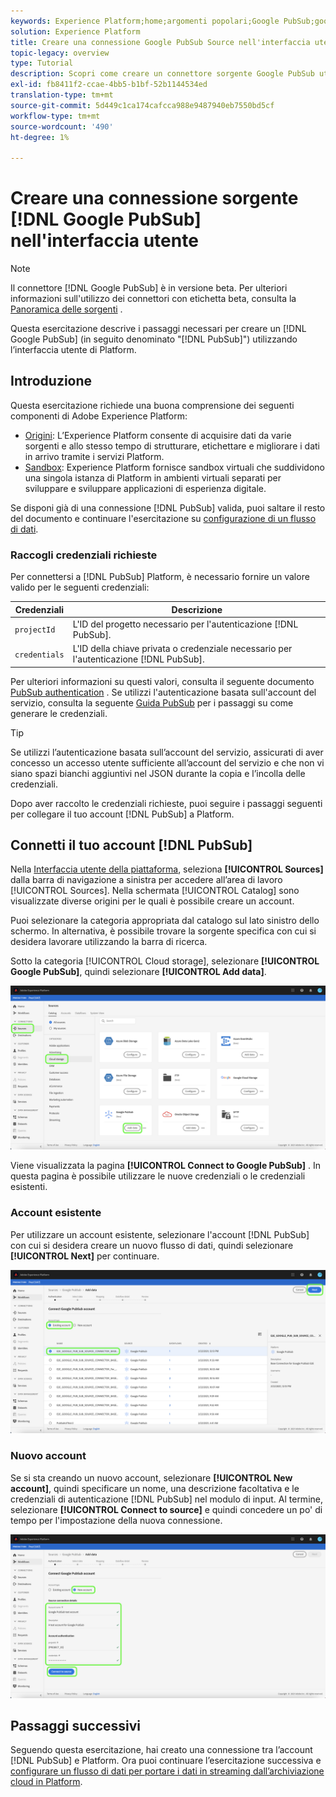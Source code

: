 ```yaml
---
keywords: Experience Platform;home;argomenti popolari;Google PubSub;google pubsub
solution: Experience Platform
title: Creare una connessione Google PubSub Source nell'interfaccia utente
topic-legacy: overview
type: Tutorial
description: Scopri come creare un connettore sorgente Google PubSub utilizzando l’interfaccia utente di Platform.
exl-id: fb8411f2-ccae-4bb5-b1bf-52b1144534ed
translation-type: tm+mt
source-git-commit: 5d449c1ca174cafcca988e9487940eb7550bd5cf
workflow-type: tm+mt
source-wordcount: '490'
ht-degree: 1%

---
```


# Creare una connessione sorgente [!DNL Google PubSub] nell&#39;interfaccia utente

>[!NOTE]
>
> Il connettore [!DNL Google PubSub] è in versione beta. Per ulteriori informazioni sull&#39;utilizzo dei connettori con etichetta beta, consulta la [Panoramica delle sorgenti](../../../../home.md#terms-and-conditions) .

Questa esercitazione descrive i passaggi necessari per creare un [!DNL Google PubSub] (in seguito denominato &quot;[!DNL PubSub]&quot;) utilizzando l’interfaccia utente di Platform.

## Introduzione

Questa esercitazione richiede una buona comprensione dei seguenti componenti di Adobe Experience Platform:

* [Origini](../../../../home.md): L’Experience Platform consente di acquisire dati da varie sorgenti e allo stesso tempo di strutturare, etichettare e migliorare i dati in arrivo tramite i servizi Platform.
* [Sandbox](../../../../../sandboxes/home.md): Experience Platform fornisce sandbox virtuali che suddividono una singola istanza di Platform in ambienti virtuali separati per sviluppare e sviluppare applicazioni di esperienza digitale.

Se disponi già di una connessione [!DNL PubSub] valida, puoi saltare il resto del documento e continuare l&#39;esercitazione su [configurazione di un flusso di dati](../../dataflow/batch/cloud-storage.md).

### Raccogli credenziali richieste

Per connettersi a [!DNL PubSub] Platform, è necessario fornire un valore valido per le seguenti credenziali:

| Credenziali | Descrizione |
| ---------- | ----------- |
| `projectId` | L&#39;ID del progetto necessario per l&#39;autenticazione [!DNL PubSub]. |
| `credentials` | L&#39;ID della chiave privata o credenziale necessario per l&#39;autenticazione [!DNL PubSub]. |

Per ulteriori informazioni su questi valori, consulta il seguente documento [PubSub authentication](https://cloud.google.com/pubsub/docs/authentication) . Se utilizzi l&#39;autenticazione basata sull&#39;account del servizio, consulta la seguente [Guida PubSub](https://cloud.google.com/docs/authentication/production#create_service_account) per i passaggi su come generare le credenziali.

>[!TIP]
>
>Se utilizzi l’autenticazione basata sull’account del servizio, assicurati di aver concesso un accesso utente sufficiente all’account del servizio e che non vi siano spazi bianchi aggiuntivi nel JSON durante la copia e l’incolla delle credenziali.

Dopo aver raccolto le credenziali richieste, puoi seguire i passaggi seguenti per collegare il tuo account [!DNL PubSub] a Platform.

## Connetti il tuo account [!DNL PubSub]

Nella [Interfaccia utente della piattaforma](https://platform.adobe.com), seleziona **[!UICONTROL Sources]** dalla barra di navigazione a sinistra per accedere all’area di lavoro [!UICONTROL Sources]. Nella schermata [!UICONTROL Catalog] sono visualizzate diverse origini per le quali è possibile creare un account.

Puoi selezionare la categoria appropriata dal catalogo sul lato sinistro dello schermo. In alternativa, è possibile trovare la sorgente specifica con cui si desidera lavorare utilizzando la barra di ricerca.

Sotto la categoria [!UICONTROL Cloud storage], selezionare **[!UICONTROL Google PubSub]**, quindi selezionare **[!UICONTROL Add data]**.

![catalogo](../../../../images/tutorials/create/google-pubsub/catalog.png)

Viene visualizzata la pagina **[!UICONTROL Connect to Google PubSub]** . In questa pagina è possibile utilizzare le nuove credenziali o le credenziali esistenti.

### Account esistente

Per utilizzare un account esistente, selezionare l&#39;account [!DNL PubSub] con cui si desidera creare un nuovo flusso di dati, quindi selezionare **[!UICONTROL Next]** per continuare.

![esistente](../../../../images/tutorials/create/google-pubsub/existing.png)

### Nuovo account

Se si sta creando un nuovo account, selezionare **[!UICONTROL New account]**, quindi specificare un nome, una descrizione facoltativa e le credenziali di autenticazione [!DNL PubSub] nel modulo di input. Al termine, selezionare **[!UICONTROL Connect to source]** e quindi concedere un po&#39; di tempo per l&#39;impostazione della nuova connessione.

![nuovo](../../../../images/tutorials/create/google-pubsub/new.png)

## Passaggi successivi

Seguendo questa esercitazione, hai creato una connessione tra l’account [!DNL PubSub] e Platform. Ora puoi continuare l’esercitazione successiva e [configurare un flusso di dati per portare i dati in streaming dall’archiviazione cloud in Platform](../../dataflow/streaming/cloud-storage-streaming.md).
